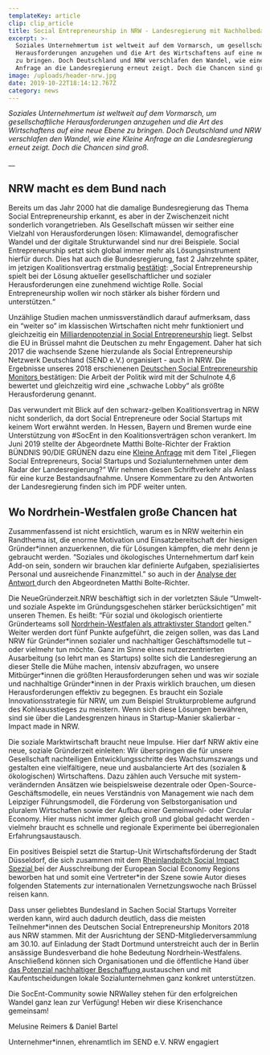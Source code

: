 ```yaml
---
templateKey: article
clip: clip_article
title: Social Entrepreneurship in NRW - Landesregierung mit Nachholbedarf
excerpt: >-
  Soziales Unternehmertum ist weltweit auf dem Vormarsch, um gesellschaftliche
  Herausforderungen anzugehen und die Art des Wirtschaftens auf eine neue Ebene
  zu bringen. Doch Deutschland und NRW verschlafen den Wandel, wie eine Kleine
  Anfrage an die Landesregierung erneut zeigt. Doch die Chancen sind groß.
image: /uploads/header-nrw.jpg
date: 2019-10-22T18:14:12.767Z
category: news
---
```

_Soziales Unternehmertum ist weltweit auf dem Vormarsch, um gesellschaftliche Herausforderungen anzugehen und die Art des Wirtschaftens auf eine neue Ebene zu bringen. Doch Deutschland und NRW verschlafen den Wandel, wie eine Kleine Anfrage an die Landesregierung erneut zeigt. Doch die Chancen sind groß._

__

## NRW macht es dem Bund nach



Bereits um das Jahr 2000 hat die damalige Bundesregierung das Thema Social Entrepreneurship erkannt, es aber in der Zwischenzeit nicht sonderlich vorangetrieben. Als Gesellschaft müssen wir seither eine Vielzahl von Herausforderungen lösen: Klimawandel, demografischer Wandel und der digitale Strukturwandel sind nur drei Beispiele. Social Entrepreneurship setzt sich global immer mehr als Lösungsinstrument hierfür durch. Dies hat auch die Bundesregierung, fast 2 Jahrzehnte später, im jetzigen Koalitionsvertrag erstmalig [bestätigt](https://www.send-ev.de/2019-02-11_statement-zur-antwort-der-bundesregierung-auf-die-kleine-anfrage-„social-entrepreneurship“-von-der-bundestagsfraktion-bündnis-90-die-grünen/): „Social Entrepreneurship spielt bei der Lösung aktueller gesellschaftlicher und sozialer Herausforderungen eine zunehmend wichtige Rolle. Social Entrepreneurship wollen wir noch stärker als bisher fördern und unterstützen.“



Unzählige Studien machen unmissverständlich darauf aufmerksam, dass ein “weiter so” im klassischen Wirtschaften nicht mehr funktioniert und gleichzeitig ein [Milliardenpotenzial in Social Entrepreneurship](https://www.ashoka.org/de-DE/story/studie-von-ashoka-und-mckinsey-zeigt-milliardenpotenzial-von-sozialen-innovationen) liegt. Selbst die EU in Brüssel mahnt die Deutschen zu mehr Engagement. Daher hat sich 2017 die wachsende Szene hierzulande als Social Entrepreneurship Netzwerk Deutschland (SEND e.V.) organisiert - auch in NRW. Die Ergebnisse unseres 2018 erschienenen [Deutschen Social Entrepreneurship Monitors ](https://www.send-ev.de/2018-12-12_erster-deutscher-social-entrepreneurship-monitor-veroeffentlicht)bestätigen: Die Arbeit der Politik wird mit der Schulnote 4,6 bewertet und gleichzeitig wird eine „schwache Lobby“ als größte Herausforderung genannt. 



Das verwundert mit Blick auf den schwarz-gelben Koalitionsvertrag in NRW nicht sonderlich, da dort Social Entrepreneure oder Social Startups mit keinem Wort erwähnt werden. In Hessen, Bayern und Bremen wurde eine Unterstützung von #SocEnt in den Koalitionsverträgen schon verankert. Im Juni 2019 stellte der Abgeordnete Matthi Bolte-Richter der Fraktion BÜNDNIS 90/DIE GRÜNEN dazu eine [Kleine Anfrage](https://kleineanfragen.de/nordrhein-westfalen/17/6913-fliegen-social-entrepreneurs-social-startups-und-sozialunternehmen-unter-dem-radar-der-landesregierung) mit dem Titel „Fliegen Social Entrepreneurs, Social Startups und Sozialunternehmen unter dem Radar der Landesregierung?“ Wir nehmen diesen Schriftverkehr als Anlass für eine kurze Bestandsaufnahme. Unsere Kommentare zu den Antworten der Landesregierung finden sich im PDF weiter unten.  



## Wo Nordrhein-Westfalen große Chancen hat 

Zusammenfassend ist nicht ersichtlich, warum es in NRW weiterhin ein Randthema ist, die enorme Motivation und Einsatzbereitschaft der hiesigen Gründer*innen anzuerkennen, die für Lösungen kämpfen, die mehr denn je gebraucht werden. “Soziales und ökologisches Unternehmertum darf kein Add-on sein, sondern wir brauchen klar definierte Aufgaben, spezialisiertes Personal und ausreichende Finanzmittel.” so auch in der [Analyse der Antwort ](https://matthi-bolte.de/2019/08/14/social-entrepreneurs-fliegen-unter-dem-schwarz-gelben-radar/)durch den Abgeordneten Matthi Bolte-Richter. 

Die NeueGründerzeit.NRW beschäftigt sich in der vorletzten Säule “Umwelt- und soziale Aspekte im Gründungsgeschehen stärker berücksichtigen” mit unseren Themen. Es heißt: “Für sozial und ökologisch orientierte Gründerteams soll [Nordrhein-Westfalen als attraktivster Standort](https://www.wirtschaft.nrw/9-umwelt-und-soziale-aspekte-im-gruendungsgeschehen-staerker-beruecksichtigen) gelten.” Weiter werden dort fünf Punkte aufgeführt, die zeigen sollen, was das Land NRW für Gründer\*innen sozialer und nachhaltiger Geschäftsmodelle tut – oder vielmehr tun möchte. Ganz im Sinne eines nutzerzentrierten Ausarbeitung (so lehrt man es Startups) sollte sich die Landesregierung an dieser Stelle die Mühe machen, intensiv abzufragen, wo unsere Mitbürger\*innen die größten Herausforderungen sehen und was wir soziale und nachhaltige Gründer*innen in der Praxis wirklich brauchen, um diesen Herausforderungen effektiv zu begegnen. Es braucht ein Soziale Innovationsstrategie für NRW, um zum Beispiel Strukturprobleme aufgrund des Kohleausstieges zu meistern. Wenn sich diese Lösungen bewähren, sind sie über die Landesgrenzen hinaus in Startup-Manier skalierbar - Impact made in NRW.

Die soziale Marktwirtschaft braucht neue Impulse. Hier darf NRW aktiv eine neue, soziale Gründerzeit einleiten: Wir überspringen die für unsere Gesellschaft nachteiligen Entwicklungsschritte des Wachstumszwangs und gestalten eine vielfältigere, neue und ausbalancierte Art des (sozialen & ökologischen) Wirtschaftens. Dazu zählen auch Versuche mit system-verändernden Ansätzen wie beispielsweise dezentrale oder Open-Source-Geschäftsmodelle, ein neues Verständnis von Management wie nach dem Leipziger Führungsmodell, die Förderung von Selbstorganisation und pluralem Wirtschaften sowie der Aufbau einer Gemeinwohl- oder Circular Economy. Hier muss nicht immer gleich groß und global gedacht werden - vielmehr braucht es schnelle und regionale Experimente bei überregionalen Erfahrungsaustausch. 

Ein positives Beispiel setzt die Startup-Unit Wirtschaftsförderung der Stadt Düsseldorf, die sich zusammen mit dem [Rheinlandpitch Social Impact Spezial ](https://www.send-ev.de/2019-03-13_rheinland-pitch-social-impact-special-1-3-der-eser-2019-events-des-send-e-v/)bei der Ausschreibung der European Social Economy Regions beworben hat und somit eine Vertreter*in der Szene sowie Autor dieses folgenden Statements zur internationalen Vernetzungswoche nach Brüssel reisen kann.

Dass unser geliebtes Bundesland in Sachen Social Startups Vorreiter werden kann, wird auch dadurch deutlich, dass die meisten Teilnehmer*innen des Deutschen Social Entrepreneurship Monitors 2018 aus NRW stammen. Mit der Ausrichtung der SEND-Mitgliederversammlung am 30.10. auf Einladung der Stadt Dortmund unterstreicht auch der in Berlin ansässige Bundesverband die hohe Bedeutung Nordrhein-Westfalens. Anschließend können sich Organisationen und die öffentliche Hand über [das Potenzial nachhaltiger Beschaffung ](https://www.eventbrite.de/e/send-netzwerkveranstaltung-buy-social-das-potential-von-nachhaltigem-einkauf-und-beschaffung-tickets-67985228649)austauschen und mit Kaufentscheidungen lokale Sozialunternehmen ganz konkret unterstützen. 

Die SocEnt-Community sowie NRWalley stehen für den erfolgreichen Wandel ganz lean zur Verfügung! Heben wir diese Krisenchance gemeinsam!

Melusine Reimers & Daniel Bartel 

Unternehmer*innen, ehrenamtlich im SEND e.V. NRW engagiert

